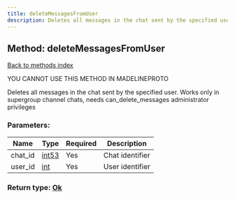 ```yaml
---
title: deleteMessagesFromUser
description: Deletes all messages in the chat sent by the specified user. Works only in supergroup channel chats, needs can_delete_messages administrator privileges
---
```

## Method: deleteMessagesFromUser  
[Back to methods index](index.md)


YOU CANNOT USE THIS METHOD IN MADELINEPROTO


Deletes all messages in the chat sent by the specified user. Works only in supergroup channel chats, needs can_delete_messages administrator privileges

### Parameters:

| Name     |    Type       | Required | Description |
|----------|---------------|----------|-------------|
|chat\_id|[int53](../types/int53.md) | Yes|Chat identifier|
|user\_id|[int](../types/int.md) | Yes|User identifier|


### Return type: [Ok](../types/Ok.md)

